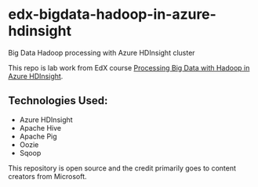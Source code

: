 # edx-bigdata-hadoop-in-azure-hdinsight

Big Data Hadoop processing with Azure HDInsight cluster

This repo is lab work from EdX course [Processing Big Data with Hadoop in Azure HDInsight](https://courses.edx.org/courses/course-v1:Microsoft+DAT202.1x+1T2018/course/).

## Technologies Used:

- Azure HDInsight
- Apache Hive
- Apache Pig
- Oozie
- Sqoop

This repository is open source and the credit primarily goes to content creators from Microsoft.

